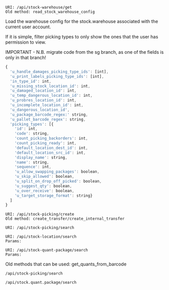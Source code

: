 ```
URI: /api/stock-warehouse/get
Old method: read_stock_warehouse_config
```
Load the warehouse config for the stock.warehouse associated with the current user account.

If it is simple, filter picking types to only show the ones that the user has permission to view.

IMPORTANT - N.B. migrate code from the sg branch, as one of the fields is only in that branch! 

```javascript
{
  'u_handle_damages_picking_type_ids': [int],
  'u_print_labels_picking_type_ids': [int],
  'in_type_id': int,
  'u_missing_stock_location_id': int,
  'u_damaged_location_id': int,
  'u_temp_dangerous_location_id': int,
  'u_probres_location_id': int,
  'u_incomplete_location_id': int,
  'u_dangerous_location_id',
  'u_package_barcode_regex:' string,
  'u_pallet_barcode_regex': string,
  'picking_types': [{
    'id': int,
    'code': string,
    'count_picking_backorders': int,
    'count_picking_ready': int,
    'default_location_dest_id': int,
    'default_location_src_id': int,
    'display_name': string,
    'name': string, 
    'sequence': int,
    'u_allow_swapping_packages': boolean,
    'u_skip_allowed': boolean,
    'u_split_on_drop_off_picked': boolean,
    'u_suggest_qty': boolean,
    'u_over_receive': boolean,
    'u_target_storage_format': string}
  ]
}
```

```
URI: /api/stock-picking/create
Old method: create_transfer/create_internal_transfer
```

```
URI: /api/stock-picking/search
```

```
URI: /api/stock-location/search
Params:
```

```
URI: /api/stock-quant-package/search
Params:
```

Old methods that can be used: get_quants_from_barcode

```
/api/stock-picking/search
```

```
/api/stock.quant.package/search
```
